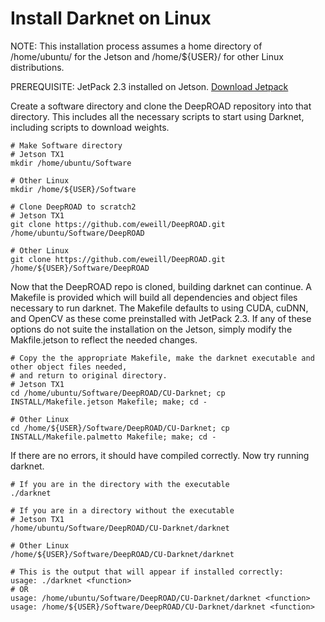 # Install Darknet on Linux

NOTE: This installation process assumes a home directory of /home/ubuntu/ for the Jetson and /home/${USER}/ for other Linux distributions.

PREREQUISITE: JetPack 2.3 installed on Jetson. [Download Jetpack](https://developer.nvidia.com/embedded/jetpack)

Create a software directory and clone the DeepROAD repository into that directory.  This includes all the necessary scripts to start using Darknet, including scripts to download weights.

	# Make Software directory
    # Jetson TX1
	mkdir /home/ubuntu/Software
    
    # Other Linux
    mkdir /home/${USER}/Software

	# Clone DeepROAD to scratch2
    # Jetson TX1
	git clone https://github.com/eweill/DeepROAD.git /home/ubuntu/Software/DeepROAD
    
    # Other Linux
    git clone https://github.com/eweill/DeepROAD.git /home/${USER}/Software/DeepROAD

Now that the DeepROAD repo is cloned, building darknet can continue.  A Makefile is provided which will build all dependencies and object files necessary to run darknet.  The Makefile defaults to using CUDA, cuDNN, and OpenCV as these come preinstalled with JetPack 2.3.  If any of these options do not suite the installation on the Jetson, simply modify the Makfile.jetson to reflect the needed changes.

	# Copy the the appropriate Makefile, make the darknet executable and other object files needed,
	# and return to original directory.
    # Jetson TX1
	cd /home/ubuntu/Software/DeepROAD/CU-Darknet; cp INSTALL/Makefile.jetson Makefile; make; cd -
    
    # Other Linux
    cd /home/${USER}/Software/DeepROAD/CU-Darknet; cp INSTALL/Makefile.palmetto Makefile; make; cd -

If there are no errors, it should have compiled correctly.  Now try running darknet.
	
	# If you are in the directory with the executable
	./darknet

	# If you are in a directory without the executable
    # Jetson TX1
	/home/ubuntu/Software/DeepROAD/CU-Darknet/darknet
    
    # Other Linux
    /home/${USER}/Software/DeepROAD/CU-Darknet/darknet

	# This is the output that will appear if installed correctly:
	usage: ./darknet <function>
	# OR
	usage: /home/ubuntu/Software/DeepROAD/CU-Darknet/darknet <function>
    usage: /home/${USER}/Software/DeepROAD/CU-Darknet/darknet <function>